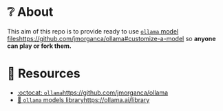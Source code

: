 # ❔ About

This aim of this repo is to provide ready to use [`ollama` model files](https://github.com/jmorganca/ollama#customize-a-model)https://github.com/jmorganca/ollama#customize-a-model
so **anyone can play or fork them.**

# 🔖 Resources

- [:octocat: `ollama`](https://github.com/jmorganca/ollama)https://github.com/jmorganca/ollama
- [🦙 `ollama` models library](https://ollama.ai/library)https://ollama.ai/library

